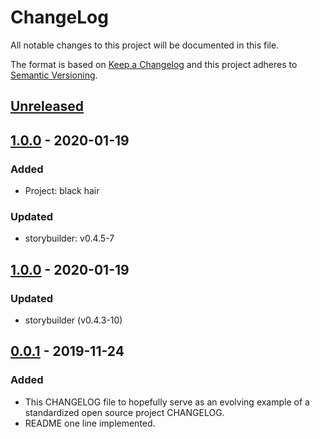 # ChangeLog
All notable changes to this project will be documented in this file.

The format is based on [Keep a Changelog](http://keepachangelog.com/en/1.0.0/)
and this project adheres to [Semantic Versioning](http://semver.org/spec/v2.0.0.html).

## [Unreleased]

## [1.0.0] - 2020-01-19
### Added
- Project: black hair
### Updated
- storybuilder: v0.4.5-7

## [1.0.0] - 2020-01-19
### Updated
- storybuilder (v0.4.3-10)

## [0.0.1] - 2019-11-24
### Added
- This CHANGELOG file to hopefully serve as an evolving example of a standardized open source project CHANGELOG.
- README one line implemented.

[Unreleased]: https://github.com/My-Novel-Management/novep-novelbox/compare/v1.1.0...HEAD
[1.1.0]: https://github.com/My-Novel-Management/novep-novelbox/releases/v1.1.0
[1.0.0]: https://github.com/My-Novel-Management/novep-novelbox/releases/v1.0.0
[0.0.1]: https://github.com/My-Novel-Management/novep-novelbox/releases/v0.0.1
